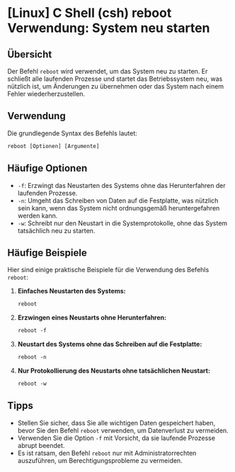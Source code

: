 # [Linux] C Shell (csh) reboot Verwendung: System neu starten

## Übersicht
Der Befehl `reboot` wird verwendet, um das System neu zu starten. Er schließt alle laufenden Prozesse und startet das Betriebssystem neu, was nützlich ist, um Änderungen zu übernehmen oder das System nach einem Fehler wiederherzustellen.

## Verwendung
Die grundlegende Syntax des Befehls lautet:

```csh
reboot [Optionen] [Argumente]
```

## Häufige Optionen
- `-f`: Erzwingt das Neustarten des Systems ohne das Herunterfahren der laufenden Prozesse.
- `-n`: Umgeht das Schreiben von Daten auf die Festplatte, was nützlich sein kann, wenn das System nicht ordnungsgemäß heruntergefahren werden kann.
- `-w`: Schreibt nur den Neustart in die Systemprotokolle, ohne das System tatsächlich neu zu starten.

## Häufige Beispiele
Hier sind einige praktische Beispiele für die Verwendung des Befehls `reboot`:

1. **Einfaches Neustarten des Systems:**
   ```csh
   reboot
   ```

2. **Erzwingen eines Neustarts ohne Herunterfahren:**
   ```csh
   reboot -f
   ```

3. **Neustart des Systems ohne das Schreiben auf die Festplatte:**
   ```csh
   reboot -n
   ```

4. **Nur Protokollierung des Neustarts ohne tatsächlichen Neustart:**
   ```csh
   reboot -w
   ```

## Tipps
- Stellen Sie sicher, dass Sie alle wichtigen Daten gespeichert haben, bevor Sie den Befehl `reboot` verwenden, um Datenverlust zu vermeiden.
- Verwenden Sie die Option `-f` mit Vorsicht, da sie laufende Prozesse abrupt beendet.
- Es ist ratsam, den Befehl `reboot` nur mit Administratorrechten auszuführen, um Berechtigungsprobleme zu vermeiden.